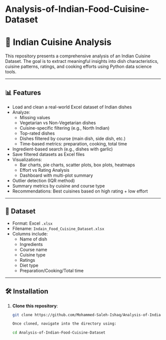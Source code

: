 # Analysis-of-Indian-Food-Cuisine-Dataset

# 🍛 Indian Cuisine Analysis

This repository presents a comprehensive analysis of an Indian Cuisine Dataset. The goal is to extract meaningful
insights into dish characteristics, cuisine patterns, ratings, and cooking efforts using Python data science tools.

---

## 📊 Features

- Load and clean a real-world Excel dataset of Indian dishes
- Analyze:
  - Missing values
  - Vegetarian vs Non-Vegetarian dishes
  - Cuisine-specific filtering (e.g., North Indian)
  - Top-rated dishes
  - Dishes filtered by course (main dish, side dish, etc.)
  - Time-based metrics: preparation, cooking, total time
- Ingredient-based search (e.g., dishes with garlic)
- Save filtered datasets as Excel files
- Visualizations:
  - Bar charts, pie charts, scatter plots, box plots, heatmaps
  - Effort vs Rating Analysis
  - Dashboard with multi-plot summary
- Outlier detection (IQR method)
- Summary metrics by cuisine and course type
- Recommendations: Best cuisines based on high rating + low effort

---

## 📁 Dataset

- Format: Excel `.xlsx`
- Filename: `Indain_Food_Cuisine_Dataset.xlsx`
- Columns include:
  - Name of dish
  - Ingredients
  - Course name
  - Cuisine type
  - Ratings
  - Diet type
  - Preparation/Cooking/Total time

---

## 🛠️ Installation

1. **Clone this repository**:
   ```bash
   git clone https://github.com/Mohammed-Saleh-Ishaq/Analysis-of-Indian-Food-Cuisine-Dataset.git

   Once cloned, navigate into the directory using:

   cd Analysis-of-Indian-Food-Cuisine-Dataset
